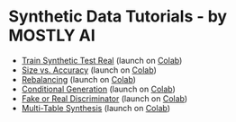 # Synthetic Data Tutorials - by MOSTLY AI

* [Train Synthetic Test Real](./train-synthetic-test-real/TSTR.ipynb) (launch on [Colab](https://colab.research.google.com/github/mostly-ai/mostly-tutorials/blob/dev/train-synthetic-test-real/TSTR.ipynb))
* [Size vs. Accuracy](./size-vs-accuracy/size-vs-accuracy.ipynb) (launch on [Colab](https://colab.research.google.com/github/mostly-ai/mostly-tutorials/blob/dev/size-vs-accuracy/size-vs-accuracy.ipynb))
* [Rebalancing](./rebalancing/rebalancing.ipynb) (launch on [Colab](https://colab.research.google.com/github/mostly-ai/mostly-tutorials/blob/dev/rebalancing/rebalancing.ipynb))
* [Conditional Generation](./conditional-generation/conditional-generation.ipynb) (launch on [Colab](https://colab.research.google.com/github/mostly-ai/mostly-tutorials/blob/dev/conditional-generation/conditional-generation.ipynb))
* [Fake or Real Discriminator](./fake-or-real/fake-or-real.ipynb) (launch on [Colab](https://colab.research.google.com/github/mostly-ai/mostly-tutorials/blob/dev/fake-or-real/fake-or-real.ipynb))
* [Multi-Table Synthesis](./multi-table/multi-table.ipynb) (launch on [Colab](https://colab.research.google.com/github/mostly-ai/mostly-tutorials/blob/dev/multi-table/multi-table.ipynb))
